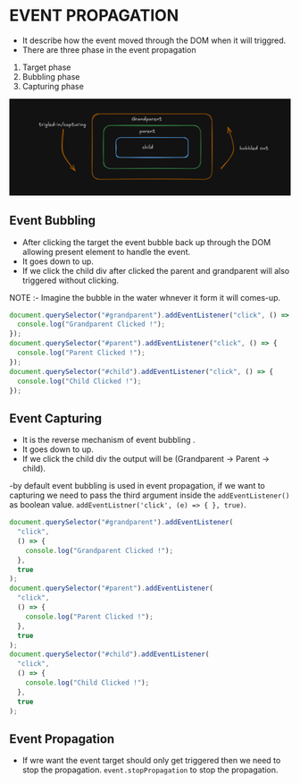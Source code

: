 # EVENT PROPAGATION

- It describe how the event moved through the DOM when it will triggred.
- There are three phase in the event propagation

1. Target phase
2. Bubbling phase
3. Capturing phase

 ![PROPAGATION](./Images/image.png)

## Event Bubbling

- After clicking the target the event bubble back up through the DOM allowing present element to handle the event.
- It goes down to up.
- If we click the child div after clicked the parent and grandparent will also triggered without clicking.

NOTE :- Imagine the bubble in the water whnever it form it will comes-up.

```javascript
document.querySelector("#grandparent").addEventListener("click", () => {
  console.log("Grandparent Clicked !");
});
document.querySelector("#parent").addEventListener("click", () => {
  console.log("Parent Clicked !");
});
document.querySelector("#child").addEventListener("click", () => {
  console.log("Child Clicked !");
});
```

## Event Capturing

- It is the reverse mechanism of event bubbling .
- It goes down to up.
- If we click the child div the output will be (Grandparent -> Parent -> child).

-by default event bubbling is used in event propagation, if we want to capturing we need to pass the third argument inside the `addEventListener()` as boolean value.
`addEventListner('click', (e) => { }, true)`.

```javascript
document.querySelector("#grandparent").addEventListener(
  "click",
  () => {
    console.log("Grandparent Clicked !");
  },
  true
);
document.querySelector("#parent").addEventListener(
  "click",
  () => {
    console.log("Parent Clicked !");
  },
  true
);
document.querySelector("#child").addEventListener(
  "click",
  () => {
    console.log("Child Clicked !");
  },
  true
);
```

## Event Propagation

- If wre want the event target should only get triggered then we need to stop the propagation. `event.stopPropagation` to stop the propagation.
